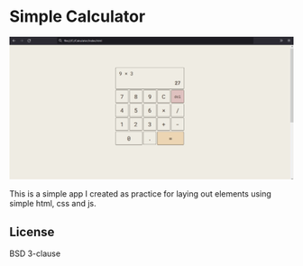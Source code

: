 # Simple Calculator 

![Calculator Screenshot](calculator-preview.jpg)

This is a simple app I created as practice for laying out elements using simple
html, css and js. 

## License

BSD 3-clause 
